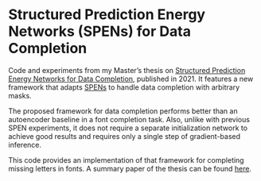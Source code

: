 # Structured Prediction Energy Networks (SPENs) for Data Completion

Code and experiments from my Master’s thesis on [Structured Prediction Energy Networks for Data Completion](https://fenix.tecnico.ulisboa.pt/downloadFile/281870113705561/Deep%20Energy%20Networks%20for%20Data%20Completion%20[submission]%20%20Olavo%20Bacelar.pdf), published in 2021. It features a new framework that adapts [SPENs](https://arxiv.org/pdf/1511.06350) to handle data completion with arbitrary masks.

The proposed framework for data completion performs better than an autoencoder baseline in a font completion task. Also, unlike with previous SPEN experiments, it does not require a separate initialization network to achieve good results and requires only a single step of gradient-based inference.

This code provides an implementation of that framework for completing missing letters in fonts. A summary paper of the thesis can be found [here](https://fenix.tecnico.ulisboa.pt/downloadFile/281870113705562/Deep%20Energy%20Networks%20for%20Data%20Completion%20[submission,%20paper]%20%20Olavo%20Bacelar.pdf).
